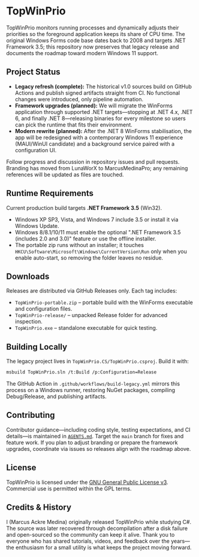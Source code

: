# TopWinPrio

TopWinPrio monitors running processes and dynamically adjusts their priorities so the foreground application keeps its share of CPU time. The original Windows Forms code base dates back to 2008 and targets .NET Framework 3.5; this repository now preserves that legacy release and documents the roadmap toward modern Windows 11 support.

## Project Status

- **Legacy refresh (complete):** The historical v1.0 sources build on GitHub Actions and publish signed artifacts straight from CI. No functional changes were introduced, only pipeline automation.
- **Framework upgrades (planned):** We will migrate the WinForms application through supported .NET targets—stopping at .NET 4.x, .NET 6, and finally .NET 8—releasing binaries for every milestone so users can pick the runtime that fits their environment.
- **Modern rewrite (planned):** After the .NET 8 WinForms stabilisation, the app will be redesigned with a contemporary Windows 11 experience (MAUI/WinUI candidate) and a background service paired with a configuration UI.

Follow progress and discussion in repository issues and pull requests. Branding has moved from LunaWorX to MarcusMedinaPro; any remaining references will be updated as files are touched.

## Runtime Requirements

Current production build targets **.NET Framework 3.5** (Win32).

- Windows XP SP3, Vista, and Windows 7 include 3.5 or install it via Windows Update.
- Windows 8/8.1/10/11 must enable the optional ".NET Framework 3.5 (includes 2.0 and 3.0)" feature or use the offline installer.
- The portable zip runs without an installer; it touches `HKCU\Software\Microsoft\Windows\CurrentVersion\Run` only when you enable auto-start, so removing the folder leaves no residue.

## Downloads

Releases are distributed via GitHub Releases only. Each tag includes:

- `TopWinPrio-portable.zip` – portable build with the WinForms executable and configuration files.
- `TopWinPrio-release/` – unpacked Release folder for advanced inspection.
- `TopWinPrio.exe` – standalone executable for quick testing.

## Building Locally

The legacy project lives in `TopWinPrio.CS/TopWinPrio.csproj`. Build it with:

```bash
msbuild TopWinPrio.sln /t:Build /p:Configuration=Release
```

The GitHub Action in `.github/workflows/build-legacy.yml` mirrors this process on a Windows runner, restoring NuGet packages, compiling Debug/Release, and publishing artifacts.

## Contributing

Contributor guidance—including coding style, testing expectations, and CI details—is maintained in [`AGENTS.md`](AGENTS.md). Target the `main` branch for fixes and feature work. If you plan to adjust branding or prepare the framework upgrades, coordinate via issues so releases align with the roadmap above.

## License

TopWinPrio is licensed under the [GNU General Public License v3](LICENSE.txt). Commercial use is permitted within the GPL terms.

## Credits & History

I (Marcus Ackre Medina) originally released TopWinPrio while studying C#. The source was later recovered through decompilation after a disk failure and open-sourced so the community can keep it alive. Thank you to everyone who has shared tutorials, videos, and feedback over the years—the enthusiasm for a small utility is what keeps the project moving forward.
